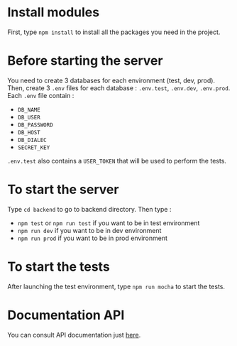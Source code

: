 # Install modules
First, type `npm install` to install all the packages you need in the project.

# Before starting the server
You need to create 3 databases for each environment (test, dev, prod).<br>
Then, create 3 `.env` files for each database : `.env.test`, `.env.dev`, `.env.prod`.<br>
Each `.env` file contain :
* `DB_NAME`
* `DB_USER`
* `DB_PASSWORD`
* `DB_HOST`
* `DB_DIALEC`
* `SECRET_KEY` <br>
<!-- end of the list -->
`.env.test` also contains a `USER_TOKEN` that will be used to perform the tests.

# To start the server
Type `cd backend` to go to backend directory. Then type :
* `npm test` or `npm run test` if you want to be in test environment
* `npm run dev` if you want to be in dev environment
* `npm run prod` if you want to be in prod environment

# To start the tests
After launching the test environment, type `npm run mocha` to start the tests. 

# Documentation API
You can consult API documentation just [here](https://documenter.getpostman.com/view/13743956/TWDTLyEE).